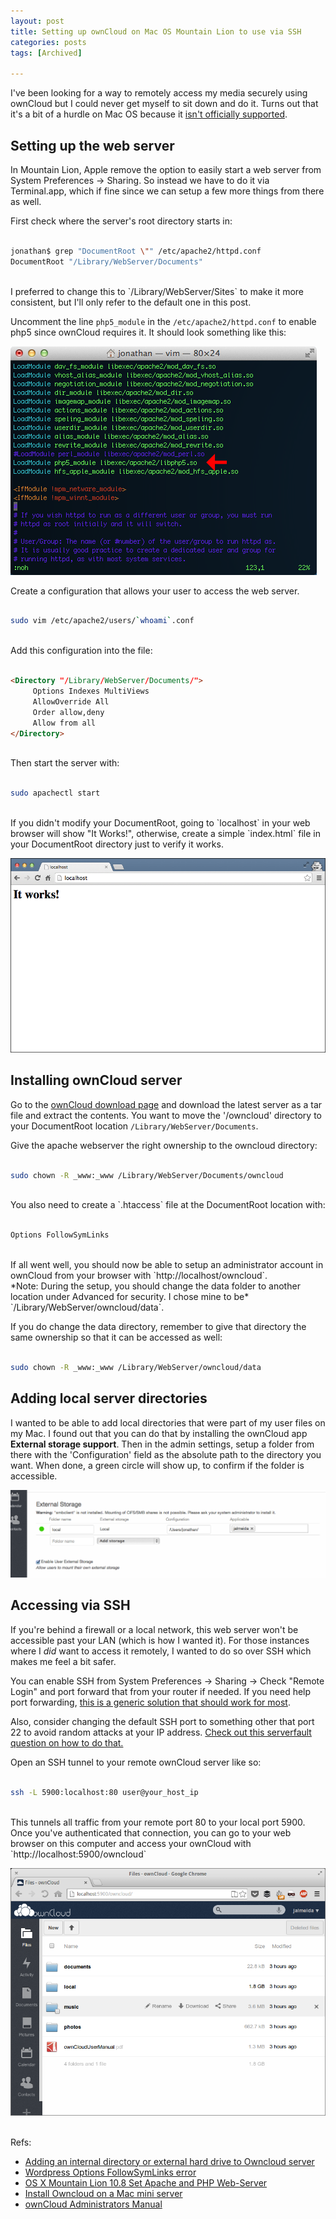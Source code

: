 ```yaml
---
layout: post
title: Setting up ownCloud on Mac OS Mountain Lion to use via SSH
categories: posts
tags: [Archived]

---
```


I've been looking for a way to remotely access my media securely using ownCloud but I could never get myself to sit down and do it. Turns out that it's a bit of a hurdle on Mac OS because it [isn't officially supported][support]. 

## Setting up the web server
In Mountain Lion, Apple remove the option to easily start a web server from System Preferences -> Sharing. So instead we have to do it via Terminal.app, which if fine since we can setup a few more things from there as well.

First check where the server's root directory starts in:

~~~ bash

jonathan$ grep "DocumentRoot \"" /etc/apache2/httpd.conf
DocumentRoot "/Library/WebServer/Documents"

~~~
<br>
I preferred to change this to `/Library/WebServer/Sites` to make it more consistent, but I'll only refer to the default one in this post.

Uncomment the line `php5_module` in the `/etc/apache2/httpd.conf` to enable php5 since ownCloud requires it. It should look something like this:

![](/images/20140105/1.png)

Create a configuration that allows your user to access the web server.

~~~ bash

sudo vim /etc/apache2/users/`whoami`.conf

~~~
<br>
Add this configuration into the file:

~~~ html

<Directory "/Library/WebServer/Documents/">
     Options Indexes MultiViews
     AllowOverride All
     Order allow,deny
     Allow from all
</Directory>

~~~
<br>
Then start the server with:

~~~ bash

sudo apachectl start

~~~
<br>
If you didn't modify your DocumentRoot, going to `localhost` in your web browser will show "It Works!", otherwise, create a simple `index.html` file in your DocumentRoot directory just to verify it works.

![](/images/20140105/2.png)

## Installing ownCloud server

Go to the [ownCloud download page][download] and download the latest server as a tar file and extract the contents. You want to move the '/owncloud' directory to your DocumentRoot location `/Library/WebServer/Documents`.

Give the apache webserver the right ownership to the owncloud directory:

~~~ bash

sudo chown -R _www:_www /Library/WebServer/Documents/owncloud

~~~
<br>
You also need to create a `.htaccess` file at the DocumentRoot location with:

~~~ bash

Options FollowSymLinks

~~~
<br>
If all went well, you should now be able to setup an administrator account in ownCloud from your browser with `http://localhost/owncloud`. <br>
*Note: During the setup, you should change the data folder to another location under Advanced for security. I chose mine to be* `/Library/WebServer/owncloud/data`.

If you do change the data directory, remember to give that directory the same ownership so that it can be accessed as well:

~~~ bash

sudo chown -R _www:_www /Library/WebServer/owncloud/data

~~~
## Adding local server directories
I wanted to be able to add local directories that were part of my user files on my Mac. I found out that you can do that by installing the ownCloud app **External storage support**.
Then in the admin settings, setup a folder from there with the 'Configuration' field as the absolute path to the directory you want. When done, a green circle will show up, to confirm if the folder is accessible.

![](/images/20140105/3.png)
## Accessing via SSH
If you're behind a firewall or a local network, this web server won't be accessible past your LAN (which is how I wanted it). For those instances where I *did* want to access it remotely, I wanted to do so over SSH which makes me feel a bit safer.

You can enable SSH from System Preferences -> Sharing -> Check "Remote Login" and port forward that from your router if needed. If you need help port forwarding, [this is a generic solution that should work for most][lmgtfy].

Also, consider changing the default SSH port to something other that port 22 to avoid random attacks at your IP address. [Check out this serverfault question on how to do that.][serverfault]

Open an SSH tunnel to your remote ownCloud server like so:

~~~ bash

ssh -L 5900:localhost:80 user@your_host_ip

~~~
<br>
This tunnels all traffic from your remote port 80 to your local port 5900. Once you've authenticated that connection, you can go to your web browser on this computer and access your ownCloud with `http://localhost:5900/owncloud`

![](/images/20140105/4.png)

<br>
Refs: 

-	[Adding an internal directory or external hard drive to Owncloud server][external]
-	[Wordpress Options FollowSymLinks error][symlink]
-	[OS X Mountain Lion 10.8 Set Apache and PHP Web-Server][apache]
-	[Install Owncloud on a Mac mini server][macmini]
-	[ownCloud Administrators Manual][owncloud_docs]

[support]: http://doc.owncloud.org/server/5.0/admin_manual/installation/installation_macos.html
[download]: http://owncloud.org/install/
[lmgtfy]: http://lmgtfy.com/?q=how+to+port+forward
[serverfault]: http://serverfault.com/questions/18761/how-to-change-sshd-port-on-mac-os-x
[external]: http://www.ranjith.info/p/owncloud.html
[symlink]: http://stackoverflow.com/questions/9720325/wordpress-options-followsymlinks-error
[apache]: http://www.cyberciti.biz/faq/enable-apache2-2-php5-on-apple-os-x-10-8-mountain-lion/
[macmini]: http://blog.macminicolo.net/post/30393400851/install-owncloud-on-a-mac-mini-server
[owncloud_docs]: http://doc.owncloud.org/server/5.0/admin_manual/installation.html